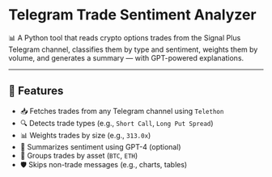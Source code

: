 # Telegram Trade Sentiment Analyzer

📊 A Python tool that reads crypto options trades from the Signal Plus Telegram channel, classifies them by type and sentiment, weights them by volume, and generates a summary — with GPT-powered explanations.

---

## 🔧 Features

- 📥 Fetches trades from any Telegram channel using `Telethon`
- 🔍 Detects trade types (e.g., `Short Call`, `Long Put Spread`)
- 📊 Weights trades by size (e.g., `313.0x`)
- 🧠 Summarizes sentiment using GPT-4 (optional)
- 📁 Groups trades by asset (`BTC`, `ETH`)
- 🛡️ Skips non-trade messages (e.g., charts, tables)

